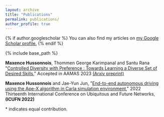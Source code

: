 ```yaml
---
layout: archive
title: "Publications"
permalink: publications/
author_profile: true
---
```


{% if author.googlescholar %}
  You can also find my articles on <u><a href="{{author.googlescholar}}">my Google Scholar profile</a>.</u>
{% endif %}

{% include base_path %}

**Maxence Hussonnois**, Thommen George Karimpanal and Santu Rana
"[Controlled Diversity with Preference : Towards Learning a Diverse Set of Desired Skills](https://arxiv.org/abs/2303.04592)," Accepted in AAMAS 2023 [(Arxiv preprint)](https://arxiv.org/abs/2303.04592)

**Maxence Hussonnois** and Jae-Yun Jun,
"[End-to-end autonomous driving using the Ape-X algorithm in Carla simulation environment](https://ieeexplore.ieee.org/abstract/document/9829674)," 2022 Thirteenth International Conference on Ubiquitous and Future Networks,  **(ICUFN 2022)** 

\* indicates equal contribution.
